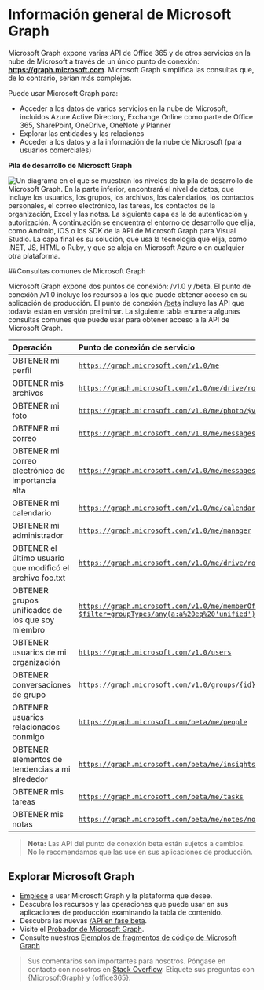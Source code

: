 # <a name="overview-of-microsoft-graph"></a>Información general de Microsoft Graph

Microsoft Graph expone varias API de Office 365 y de otros servicios en la nube de Microsoft a través de un único punto de conexión: **https://graph.microsoft.com**. Microsoft Graph simplifica las consultas que, de lo contrario, serían más complejas. 
 
Puede usar Microsoft Graph para:

- Acceder a los datos de varios servicios en la nube de Microsoft, incluidos Azure Active Directory, Exchange Online como parte de Office 365, SharePoint, OneDrive, OneNote y Planner
- Explorar las entidades y las relaciones
- Acceder a los datos y a la información de la nube de Microsoft (para usuarios comerciales)

**Pila de desarrollo de Microsoft Graph**

![Un diagrama en el que se muestran los niveles de la pila de desarrollo de Microsoft Graph. En la parte inferior, encontrará el nivel de datos, que incluye los usuarios, los grupos, los archivos, los calendarios, los contactos personales, el correo electrónico, las tareas, los contactos de la organización, Excel y las notas. La siguiente capa es la de autenticación y autorización. A continuación se encuentra el entorno de desarrollo que elija, como Android, iOS o los SDK de la API de Microsoft Graph para Visual Studio. La capa final es su solución, que usa la tecnología que elija, como .NET, JS, HTML o Ruby, y que se aloja en Microsoft Azure o en cualquier otra plataforma.](./images/MicrosoftGraph_DevStack.png)

<!--<a name="msg_queries"> </a>-->

##<a name="common-microsoft-graph-queries"></a>Consultas comunes de Microsoft Graph

Microsoft Graph expone dos puntos de conexión: /v1.0 y /beta. El punto de conexión /v1.0 incluye los recursos a los que puede obtener acceso en su aplicación de producción. El punto de conexión [/beta](http://developer.microsoft.com/es-ES/graph/docs/api-reference/beta/beta-overview) incluye las API que todavía están en versión preliminar. La siguiente tabla enumera algunas consultas comunes que puede usar para obtener acceso a la API de Microsoft Graph.

| **Operación**    | **Punto de conexión de servicio** |
|:--------------------------|:----------------------------------------|
|   OBTENER mi perfil |    [`https://graph.microsoft.com/v1.0/me`](https://graph.microsoft.io/en-us/graph-explorer/?request=me&version=v1.0) |
|   OBTENER mis archivos | [`https://graph.microsoft.com/v1.0/me/drive/root/children`](https://graph.microsoft.io/en-us/graph-explorer/?request=me%2Fdrive%2Froot%2Fchildren&version=v1.0) |
|   OBTENER mi foto     | [`https://graph.microsoft.com/v1.0/me/photo/$value`](https://graph.microsoft.io/en-us/graph-explorer/?request=me%2Fphoto%2F%24value&version=v1.0) |
|   OBTENER mi correo |    [`https://graph.microsoft.com/v1.0/me/messages`](https://graph.microsoft.io/en-us/graph-explorer/?request=me%2Fmessages&version=v1.0) |
|   OBTENER mi correo electrónico de importancia alta | [`https://graph.microsoft.com/v1.0/me/messages?$filter=importance%20eq%20'high'`](https://graph.microsoft.io/en-us/graph-explorer/?request=me%2Fmessages%3F%24filter%3Dimportance%2520eq%2520'high'&version=v1.0) |
|   OBTENER mi calendario |    [`https://graph.microsoft.com/v1.0/me/calendar`](https://graph.microsoft.io/en-us/graph-explorer/?request=me%2Fcalendar&version=v1.0) |
|   OBTENER mi administrador    | [`https://graph.microsoft.com/v1.0/me/manager`](https://graph.microsoft.io/en-us/graph-explorer/?request=me%2Fmanager&version=v1.0) |
|   OBTENER el último usuario que modificó el archivo foo.txt |    [`https://graph.microsoft.com/v1.0/me/drive/root/children/foo.txt/lastModifiedByUser`](https://graph.microsoft.io/en-us/graph-explorer/?request=me%2Fdrive%2Froot%2Fchildren%2Ffoo.txt%2FlastModifiedByUser&version=v1.0) |
|   OBTENER grupos unificados de los que soy miembro|    [`https://graph.microsoft.com/v1.0/me/memberOf/$/microsoft.graph.group?$filter=groupTypes/any(a:a%20eq%20'unified')`](https://graph.microsoft.io/en-us/graph-explorer/?request=me%2FmemberOf%2F%24%2Fmicrosoft.graph.group%3F%24filter%3DgroupTypes%2Fany(a%3Aa%2520eq%2520'unified')&version=v1.0) |
|   OBTENER usuarios de mi organización     | [`https://graph.microsoft.com/v1.0/users`](https://graph.microsoft.io/en-us/graph-explorer/?request=users&version=v1.0) |
|   OBTENER conversaciones de grupo |    `https://graph.microsoft.com/v1.0/groups/{id}/conversations`|
|   OBTENER usuarios relacionados conmigo    | [`https://graph.microsoft.com/beta/me/people`](https://graph.microsoft.io/en-us/graph-explorer/?request=me%2Fpeople&version=beta)  |
|   OBTENER elementos de tendencias a mi alrededor |    [`https://graph.microsoft.com/beta/me/insights/trending`](https://graph.microsoft.io/en-us/graph-explorer/?request=me%2Finsights%2Ftrending&version=beta) |
|   OBTENER mis tareas    | [`https://graph.microsoft.com/beta/me/tasks`](https://graph.microsoft.io/en-us/graph-explorer/?request=me%2Ftasks&version=beta) |
|   OBTENER mis notas |    [`https://graph.microsoft.com/beta/me/notes/notebooks`](https://graph.microsoft.io/en-us/graph-explorer/?request=me%2Fnotes%2Fnotebooks&version=beta) |


>**Nota:** Las API del punto de conexión beta están sujetos a cambios. No le recomendamos que las use en sus aplicaciones de producción. 

<!-- <a name="msg_roof"> </a> -->

## <a name="explore-microsoft-graph"></a>Explorar Microsoft Graph

- [Empiece](https://developer.microsoft.com/es-ES/graph/docs/get-started/get-started) a usar Microsoft Graph y la plataforma que desee.
- Descubra los recursos y las operaciones que puede usar en sus aplicaciones de producción examinando la tabla de contenido.
- Descubra las nuevas [/API en fase beta](https://developer.microsoft.com/es-ES/graph/docs/api-reference/beta/beta-overview).
- Visite el [Probador de Microsoft Graph](https://graph.microsoft.io/graph-explorer).
- Consulte nuestros [Ejemplos de fragmentos de código de Microsoft Graph](https://github.com/search?q=org%3Amicrosoftgraph+snippets-sample)

 >  Sus comentarios son importantes para nosotros. Póngase en contacto con nosotros en [Stack Overflow](http://stackoverflow.com/questions/tagged/office365+or+microsoftgraph). Etiquete sus preguntas con {MicrosoftGraph} y {office365}.



